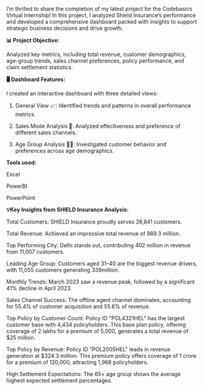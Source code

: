 I’m thrilled to share the completion of my latest project for the Codebasics Virtual Internship! In this project, I analyzed Shield Insurance’s performance and developed a comprehensive dashboard packed with insights to support strategic business decisions and drive growth.

**📊 Project Objective:**

Analyzed key metrics, including total revenue, customer demographics, age-group trends, sales channel preferences, policy performance, and claim settlement statistics.


**🖥 Dashboard Features:**

I created an interactive dashboard with three detailed views:

1. General View 📈:
Identified trends and patterns in overall performance metrics.

2. Sales Mode Analysis 💼:
Analyzed effectiveness and preference of different sales channels.

3. Age Group Analysis 👵👴:
Investigated customer behavior and preferences across age demographics.


**Tools used:**

Excel

PowerBI

PowerPoint


**💡Key Insights from SHIELD Insurance Analysis:**

Total Customers: SHIELD Insurance proudly serves 26,841 customers.

Total Revenue: Achieved an impressive total revenue of 989.3 million.

Top Performing City: Delhi stands out, contributing 402 million in revenue from 11,007 customers.

Leading Age Group: Customers aged 31–40 are the biggest revenue drivers, with 11,055 customers generating 339million.

Monthly Trends: March 2023 saw a revenue peak, followed by a significant 41% decline in April 2023.

Sales Channel Success: The offline agent channel dominates, accounting for 55.4% of customer acquisition and 55.6% of revenue.

Top Policy by Customer Count: Policy ID "POL4321HEL" has the largest customer base with 4,434 policyholders. This base plan policy, offering coverage of 2 lakhs for a premium of 5,000, generates a total revenue of $25 million.

Top Policy by Revenue: Policy ID "POL2005HEL" leads in revenue generation at $324.3 million. This premium policy offers coverage of 1 crore for a premium of 120,000, attracting 1,968 policyholders.

High Settlement Expectations: The 65+ age group shows the average highest expected settlement percentages.
